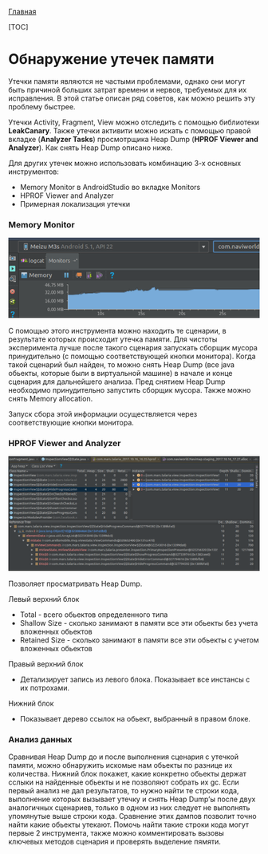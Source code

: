 [Главная](../main.md)

[TOC]

# Обнаружение утечек памяти

Утечки памяти являются не частыми проблемами, однако они могут быть причиной
больших затрат времени и нервов, требуемых для их исправления. В этой статье
описан ряд советов, как можно решить эту проблему быстрее.

Утечки Activity, Fragment, View можно отследить с помощью библиотеки **LeakCanary**.
Также утечки активити можно искать с помощью правой вкладке (**Analyzer Tasks**)
просмотрщика Heap Dump (**HPROF Viewer and Analyzer**). Как снять Heap Dump описано ниже.

Для других утечек можно использовать комбинацию 3-х основных инструментов:
* Memory Monitor в AndroidStudio во вкладке Monitors
* HPROF Viewer and Analyzer
* Примерная локализация утечки


### Memory Monitor

![](img/leak_monitor.png)

C помощью этого инструмента можно находить те сценарии, в результате которых происходит
утечка памяти. Для чистоты эксперимента лучше после такого сценария запускать сборщик
мусора принудительно (с помощью соответствующей кнопки монитора). Когда такой
сценарий был найден, то можно снять Heap Dump (все java обьекты, которые были в
виртуальной машине) в начале и конце сценария для дальнейшего анализа. Пред снятием
Heap Dump необходимо принудительно запустить сборщик мусора. Также можно снять
Memory allocation.

Запуск сбора этой информации осуществляется через соответствующие кнопки монитора.

### HPROF Viewer and Analyzer

![](img/leak_viewer.png)

Позволяет просматривать Heap Dump.

Левый верхний блок
* Total - всего обьектов определенного типа
* Shallow Size - сколько занимают в памяти все эти обьекты без учета вложенных обьектов
* Retained Size - сколько занимают в памяти все эти обьекты с учетом вложенных обьектов

Правый верхний блок
* Детализирует запись из левого блока. Показывает все инстансы с их потрохами.

Нижний блок
* Показывает дерево ссылок на обьект, выбранный в правом блоке.

### Анализ данных

Сравнивая Heap Dump до и после выполнения сценария с утечкой памяти,
можно обнаружить искомые нам обьекты по разнице их количества. Нижний
блок покажет, какие конкретно обьекты держат сслыки на найденные обьекты
и не позволяют собрать их gc.
Если первый анализ не дал результатов, то нужно найти те строки кода,
выполнение которых вызывает утечку и снять Heap Dump’ы после двух аналогичных
сценариев, только в одном из них следует не выполнять упомянутые выше строки кода.
Сравнение этих дампов позволит точно найти какие обьекты утекают. Помочь найти
такие строки кода могут первые 2 инструмента, также можно комментировать вызовы
ключевых методов сценария и проверять выделение пямяти.




